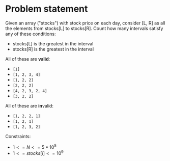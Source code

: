 # Problem statement

Given an array ("stocks") with stock price on each day, consider [L, R] as all the elements from stocks[L] to stocks[R]. Count how many intervals satisfy any of these conditions:

- stocks[L] is the greatest in the interval
- stocks[R] is the greatest in the interval

All of these are **valid**:

- `[1]`
- `[1, 2, 3, 4]`
- `[1, 2, 2]`
- `[2, 2, 2]`
- `[4, 2, 3, 2, 4]`
- `[3, 2, 2]`

All of these are **in**valid:

- `[1, 2, 2, 1]`
- `[1, 2, 1]`
- `[1, 2, 3, 2]`

Constraints:

- $1 <= N <= 5*10^5$
- $1 <= stocks[i] <= 10^9$
